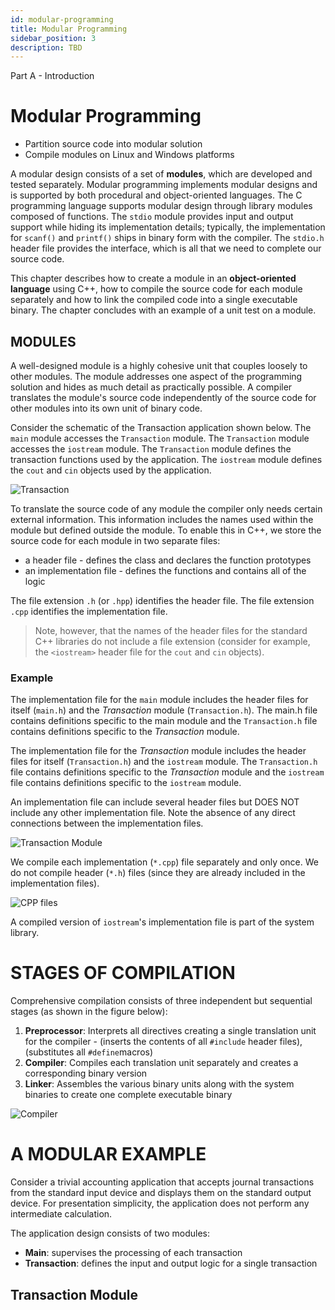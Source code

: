 ```yaml
---
id: modular-programming
title: Modular Programming
sidebar_position: 3
description: TBD
---
```


Part A - Introduction

# Modular Programming

- Partition source code into modular solution
- Compile modules on Linux and Windows platforms

A modular design consists of a set of **modules**, which are developed and tested separately. Modular programming implements modular designs and is supported by both procedural and object-oriented languages. The C programming language supports modular design through library modules composed of functions. The `stdio` module provides input and output support while hiding its implementation details; typically, the implementation for `scanf()` and `printf()` ships in binary form with the compiler. The `stdio.h` header file provides the interface, which is all that we need to complete our source code.

This chapter describes how to create a module in an **object-oriented language** using C++, how to compile the source code for each module separately and how to link the compiled code into a single executable binary. The chapter concludes with an example of a unit test on a module.

## MODULES

A well-designed module is a highly cohesive unit that couples loosely to other modules. The module addresses one aspect of the programming solution and hides as much detail as practically possible. A compiler translates the module's source code independently of the source code for other modules into its own unit of binary code.

Consider the schematic of the Transaction application shown below. The `main` module accesses the `Transaction` module. The `Transaction` module accesses the `iostream` module. The `Transaction` module defines the transaction functions used by the application. The `iostream` module defines the `cout` and `cin` objects used by the application.

![Transaction](/img/11-Transaction.png)

To translate the source code of any module the compiler only needs certain external information. This information includes the names used within the module but defined outside the module. To enable this in C++, we store the source code for each module in two separate files:

- a header file - defines the class and declares the function prototypes
- an implementation file - defines the functions and contains all of the logic

The file extension `.h` (or `.hpp`) identifies the header file. The file extension `.cpp` identifies the implementation file.

> Note, however, that the names of the header files for the standard C++ libraries do not include a file extension (consider for example, the `<iostream>` header file for the `cout` and `cin` objects).

### Example

The implementation file for the `main` module includes the header files for itself (`main.h`) and the _Transaction_ module (`Transaction.h`). The main.h file contains definitions specific to the main module and the `Transaction.h` file contains definitions specific to the _Transaction_ module.

The implementation file for the _Transaction_ module includes the header files for itself (`Transaction.h`) and the `iostream` module. The `Transaction.h` file contains definitions specific to the _Transaction_ module and the `iostream` file contains definitions specific to the `iostream` module.

An implementation file can include several header files but DOES NOT include any other implementation file. Note the absence of any direct connections between the implementation files.

![Transaction Module](/img/12-TransactionModule.png)

We compile each implementation (`*.cpp`) file separately and only once. We do not compile header (`*.h`) files (since they are already included in the implementation files).

![CPP files](/img/13-cppfiles.png)

A compiled version of `iostream`'s implementation file is part of the system library.

# STAGES OF COMPILATION

Comprehensive compilation consists of three independent but sequential stages (as shown in the figure below):

1. **Preprocessor**: Interprets all directives creating a single translation unit for the compiler - (inserts the contents of all `#include` header files), (substitutes all `#define`macros)
2. **Compiler**: Compiles each translation unit separately and creates a corresponding binary version
3. **Linker**: Assembles the various binary units along with the system binaries to create one complete executable binary

![Compiler](/img/14-compiler.png)

# A MODULAR EXAMPLE

Consider a trivial accounting application that accepts journal transactions from the standard input device and displays them on the standard output device. For presentation simplicity, the application does not perform any intermediate calculation.

The application design consists of two modules:

- **Main**: supervises the processing of each transaction
- **Transaction**: defines the input and output logic for a single transaction

## Transaction Module
